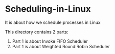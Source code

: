 # Scheduling-in-Linux
It is about how we schedule processes in Linux

This directory contains 2 parts:
1. Part 1 is about Invoke FIFO Scheduler
2. Part 1 is about Weighted Round Robin Scheduler
